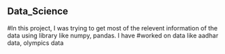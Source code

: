 ## Data_Science
#In this project, I was trying to get most of the relevent information of the data using library like numpy, pandas. I have #worked on data like aadhar data, olympics data 

